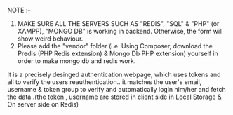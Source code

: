 NOTE :-
1. MAKE SURE ALL THE SERVERS SUCH AS "REDIS", "SQL" & "PHP" (or XAMPP), "MONGO DB" is working in backend. Otherwise, the form will show weird behaviour.
2. Please add the "vendor" folder (i.e. Using Composer, download the Predis (PHP Redis extension) & Mongo Db PHP extension) yourself in order to make mongo db and redis work.

It is a precisely desinged authentication webpage, which uses tokens and all to verify the users reauthentication.. it matches the user's email, username & token group to verify and automatically login him/her and fetch the data..(the token , username are stored in client side in Local Storage & On server side on Redis)
